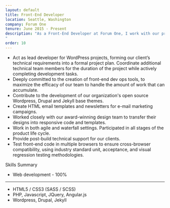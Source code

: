 ```yaml
---
layout: default
title: Front-End Developer
location: Seattle, Washington
company: Forum One
tenure: June 2015 - Present
description: "As a Front-End Developer at Forum One, I work with our project teams to build interactive, responsive websites and implement the award-winning designs produced by our creative team.  Forum One specializes in the implementation of highly customized content management system solutions using open source platforms such as Drupal and WordPress.
"
order: 10
---
```

- Act as lead developer for WordPress projects, forming our client’s technical requirements into a formal project plan.  Coordinate additional technical team members for the duration of the project while actively completing development tasks.
- Deeply committed to the creation of front-end dev ops tools, to maximize the efficacy of our team to handle the amount of work that can accumulate.
- Contribute to the development of our organization's open source Wordpress, Drupal and Jekyll base themes.
- Create HTML email templates and newsletters for e-mail marketing campaigns.
- Worked closely with our award-winning design team to transfer their designs into responsive code and templates.
- Work in both agile and waterfall settings. Participated in all stages of the product life cycle.
- Provide post-build technical support for our clients.
- Test front-end code in multiple browsers to ensure cross-browser compatibility, using industry standard unit, acceptance, and visual regression testing methodologies.


Skills Summary

- Web development - 100%

---

- HTML5 / CSS3 (SASS / SCSS)
- PHP, Javascript,  JQuery,  Angular.js
- Wordpress, Drupal, Jekyll

<!-- Notable Projects

* [Science Philanthropy Alliance](http://sciencephilanthropyalliance.org){:target="_blank"}
* [Schusterman Foundation](https://www.schusterman.org){:target="_blank"}
* [Schusterman Opportunities](https://www.schusterman.org/opportunities){:target="_blank"}
* [Gates Grand Challenges](http://http://grandchallenges.org/){:target="_blank"}
* [Level One Project](https://leveloneproject.org){:target="_blank"}
* [DAI Longform Content](https://www.globalinnovationexchange.org/beyond-cash){:target="_blank"}
* [Forum One company website](http://forumone.com){:target="_blank"}
* [Population Services International](http://psi.org){:target="_blank"}
* [Summer Medical and Dental Education Program](http://smdep.org/){:target="_blank"}
* [Texas Academic Progression in Nursing](http://texasapin.org/){:target="_blank"} -->
